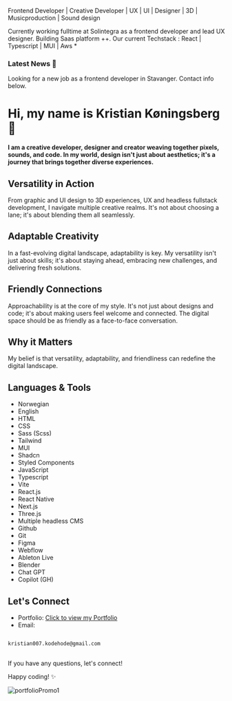 Frontend Developer | Creative Developer | UX | UI | Designer | 3D | Musicproduction | Sound design

Currently working fulltime at Solintegra as a frontend developer and lead UX designer. Building Saas platform ++. 
Our current Techstack : React | Typescript | MUI | Aws *

### Latest News 📰
Looking for a new job as a frontend developer in Stavanger.
Contact info below.

# Hi, my name is Kristian Køningsberg 👋


**I am a creative developer, designer and creator weaving together pixels, sounds, and code. In my world, design isn't just about aesthetics; it's a journey that brings together diverse experiences.**



## Versatility in Action

From graphic and UI design to 3D experiences, UX and headless fullstack development, I navigate multiple creative realms. It's not about choosing a lane; it's about blending them all seamlessly.



## Adaptable Creativity

In a fast-evolving digital landscape, adaptability is key. My versatility isn't just about skills; it's about staying ahead, embracing new challenges, and delivering fresh solutions.



## Friendly Connections

Approachability is at the core of my style. It's not just about designs and code; it's about making users feel welcome and connected. The digital space should be as friendly as a face-to-face conversation.



## Why it Matters

My belief is that versatility, adaptability, and friendliness can redefine the digital landscape.



## Languages & Tools

- Norwegian
- English
- HTML
- CSS
- Sass (Scss)
- Tailwind
- MUI
- Shadcn
- Styled Components
- JavaScript
- Typescript
- Vite
- React.js
- React Native
- Next.js
- Three.js
- Multiple headless CMS
- Github
- Git
- Figma
- Webflow
- Ableton Live
- Blender
- Chat GPT
- Copilot (GH)



## Let's Connect

- Portfolio: [Click to view my Portfolio](https://kristian-kodehode.github.io/portfolio/)
- Email:
<pre>
<code>
kristian007.kodehode@gmail.com
</code>
</pre>


If you have any questions, let's connect!

Happy coding! ✨


![portfolioPromo1](https://github.com/Kristian-kodehode/Kristian-kodehode/assets/125975980/6f856ad7-1cbc-4ac5-9652-452ccd6f62f9)
